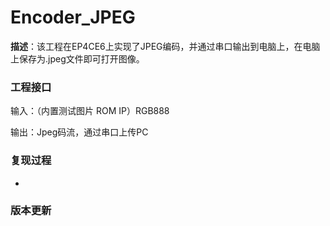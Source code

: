 # Encoder_JPEG

**描述**：该工程在EP4CE6上实现了JPEG编码，并通过串口输出到电脑上，在电脑上保存为.jpeg文件即可打开图像。



### 工程接口

输入：（内置测试图片 ROM IP）RGB888

输出：Jpeg码流，通过串口上传PC



### 复现过程

+ 





 ### 版本更新

